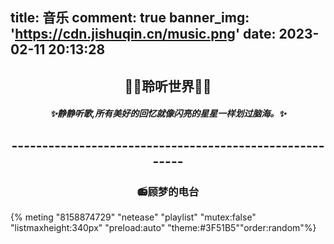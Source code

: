 title: 音乐
comment: true
banner_img: 'https://cdn.jishuqin.cn/music.png'
date: 2023-02-11 20:13:28
---
<h2 style="text-align:center">🔶🔷聆听世界🔷🔶</h2>

<h5 style="text-align:center">✨静静听歌,所有美好的回忆就像闪亮的星星一样划过脑海。✨</h5>
<h2 style="text-align:center">--------------------------------------------------------</h2>
<h3 style="text-align:center">📻顾梦的电台</h3>

{% meting "8158874729" "netease" "playlist" "mutex:false" "listmaxheight:340px" "preload:auto" "theme:#3F51B5""order:random"%}


